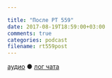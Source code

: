 ```yaml
---

title: "После РТ 559"
date: 2017-08-19T18:59:00+03:00
comments: true
categories: podcast
filename: rt559post
---
```

[аудио](http://cdn.radio-t.com/rt559post.mp3) ● [лог чата](http://chat.radio-t.com/logs/radio-t-559.html)
<audio src="http://cdn.radio-t.com/rt559post.mp3" preload="none"/>
